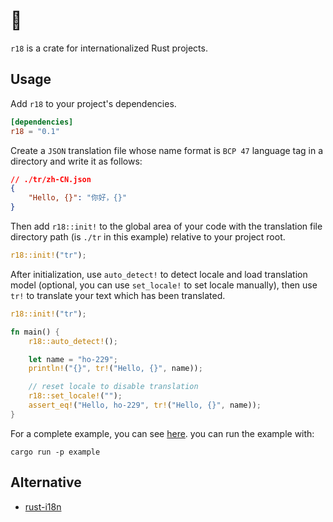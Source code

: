 # 🔞

`r18` is a crate for internationalized Rust projects.

## Usage

Add `r18` to your project's dependencies.

```toml
[dependencies]
r18 = "0.1"
```

Create a `JSON` translation file whose name format is `BCP 47` language tag in a directory and write it as follows:

```json
// ./tr/zh-CN.json
{
    "Hello, {}": "你好，{}"
}
```

Then add `r18::init!` to the global area of your code with the translation file directory path (is `./tr` in this example) relative to your project root.

```rust
r18::init!("tr");
```

After initialization, use `auto_detect!` to detect locale and load translation model (optional, you can use `set_locale!` to set locale manually), then use `tr!` to translate your text which has been translated.

```rust
r18::init!("tr");

fn main() {
    r18::auto_detect!();

    let name = "ho-229";
    println!("{}", tr!("Hello, {}", name));

    // reset locale to disable translation
    r18::set_locale!("");
    assert_eq!("Hello, ho-229", tr!("Hello, {}", name));
}
```

For a complete example, you can see [here](./example/). you can run the example with:

```shell
cargo run -p example
```

## Alternative

* [rust-i18n](https://github.com/longbridgeapp/rust-i18n)
